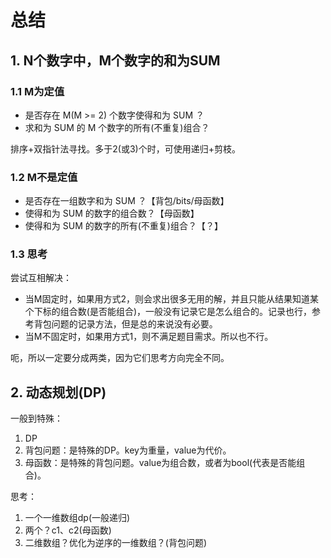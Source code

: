 # 总结

## 1. N个数字中，M个数字的和为SUM

### 1.1 M为定值

- 是否存在 M(M >= 2) 个数字使得和为 SUM ？
- 求和为 SUM 的 M 个数字的所有(不重复)组合？

排序+双指针法寻找。多于2(或3)个时，可使用递归+剪枝。

### 1.2 M不是定值

- 是否存在一组数字和为 SUM ？【背包/bits/母函数】
- 使得和为 SUM 的数字的组合数？【母函数】
- 使得和为 SUM 的数字的所有(不重复)组合？【？】

### 1.3 思考

尝试互相解决：

- 当M固定时，如果用方式2，则会求出很多无用的解，并且只能从结果知道某个下标的组合数(是否能组合)，一般没有记录它是怎么组合的。记录也行，参考背包问题的记录方法，但是总的来说没有必要。
- 当M不固定时，如果用方式1，则不满足题目需求。所以也不行。

呃，所以一定要分成两类，因为它们思考方向完全不同。

## 2. 动态规划(DP)

一般到特殊：

1. DP
2. 背包问题：是特殊的DP。key为重量，value为代价。
3. 母函数：是特殊的背包问题。value为组合数，或者为bool(代表是否能组合)。

思考：

1. 一个一维数组dp(一般递归)
2. 两个？c1、c2(母函数)
3. 二维数组？优化为逆序的一维数组？(背包问题)